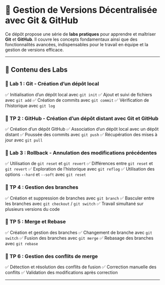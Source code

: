 # 📌 Gestion de Versions Décentralisée avec Git & GitHub

Ce dépôt propose une série de **labs pratiques** pour apprendre et maîtriser **Git** et **GitHub**. Il couvre les concepts fondamentaux ainsi que des fonctionnalités avancées, indispensables pour le travail en équipe et la gestion de versions efficace.

---

## 📂 Contenu des Labs

### 🔹 **Lab 1 : Git - Création d’un dépôt local**
✅ Initialisation d’un dépôt local avec `git init`
✅ Ajout et suivi de fichiers avec `git add`
✅ Création de commits avec `git commit`
✅ Vérification de l’historique avec `git log`

### 🔹 **TP 2 : GitHub - Création d’un dépôt distant avec Git et GitHub**
✅ Création d’un dépôt GitHub
✅ Association d’un dépôt local avec un dépôt distant
✅ Poussée des commits avec `git push`
✅ Récupération des mises à jour avec `git pull`

### 🔹 **Lab 3 : Rollback - Annulation des modifications précédentes**
✅ Utilisation de `git reset` et `git revert`
✅ Différences entre `git reset` et `git revert`
✅ Exploration de l’historique avec `git reflog`
✅ Utilisation des options `--hard` et `--soft` avec `git reset`

### 🔹 **TP 4 : Gestion des branches**
✅ Création et suppression de branches avec `git branch`
✅ Basculer entre les branches avec `git checkout` / `git switch`
✅ Travail simultané sur plusieurs versions du code

### 🔹 **TP 5 : Merge et Rebase**
✅ Création et gestion des branches
✅ Changement de branche avec `git switch`
✅ Fusion des branches avec `git merge`
✅ Rebasage des branches avec `git rebase`

### 🔹 **TP 6 : Gestion des conflits de merge**
✅ Détection et résolution des conflits de fusion
✅ Correction manuelle des conflits
✅ Validation des modifications après correction

---
